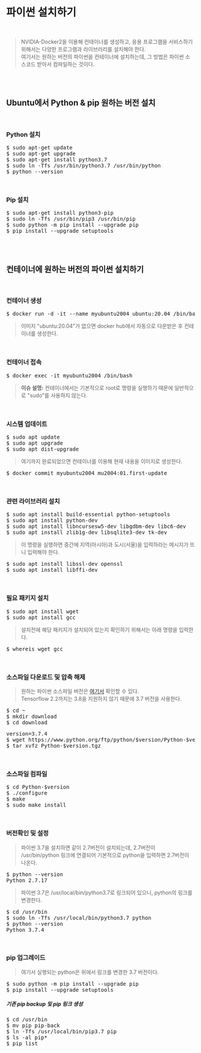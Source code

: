 # 파이썬 설치하기
</br>

> NVIDIA-Docker2을 이용해 컨테이너를 생성하고, 응용 프로그램을 서비스하기 위해서는 다양한 프로그램과 라이브러리를 설치해야 한다.</br>
> 여기서는 원하는 버전의 파이썬을 컨테이너에 설치하는데, 그 방법은 파이썬 소스코드 받아서 컴파일하는 것이다.

</br></br>


## Ubuntu에서 Python & pip 원하는 버전 설치
</br>

### Python 설치
<pre>$ sudo apt-get update
$ sudo apt-get upgrade
$ sudo apt-get install python3.7
$ sudo ln -Tfs /usr/bin/python3.7 /usr/bin/python
$ python --version</pre>
</br>

### Pip 설치
<pre>$ sudo apt-get install python3-pip
$ sudo ln -Tfs /usr/bin/pip3 /usr/bin/pip
$ sudo python -m pip install --upgrade pip
$ pip install --upgrade setuptools</pre>

</br></br>


## 컨테이너에 원하는 버전의 파이썬 설치하기
</br>

### 컨테이너 생성
<pre>$ docker run -d -it --name myubuntu2004 ubuntu:20.04 /bin/bash</pre>
> 이미지 "ubuntu:20.04"가 없으면 docker hub에서 자동으로 다운받은 후 컨테이너를 생성한다.
</br>

### 컨테이너 접속
<pre>$ docker exec -it myubuntu2004 /bin/bash</pre>
> **이슈 설명:** 컨테이너에서는 기본적으로 root로 명령을 실행하기 때문에 일반적으로 "sudo"를 사용하지 않는다.
</br>

### 시스템 업데이트
<pre>$ sudo apt update
$ sudo apt upgrade
$ sudo apt dist-upgrade</pre>
> 여기까지 완료되었으면 컨테이너를 이용해 현재 내용을 이미지로 생성한다.
<pre>$ docker commit myubuntu2004 mu2004:01.first-update</pre>
</br>

### 관련 라이브러리 설치
<pre>$ sudo apt install build-essential python-setuptools
$ sudo apt install python-dev
$ sudo apt install libncursesw5-dev libgdbm-dev libc6-dev
$ sudo apt install zlib1g-dev libsqlite3-dev tk-dev</pre>
> 이 명령을 실행하면 중간에 지역(아시아)과 도시(서울)을 입력하라는 메시지가 뜨니 입력해야 한다.
<pre>$ sudo apt install libssl-dev openssl  
$ sudo apt install libffi-dev</pre>
</br>

### 필요 패키지 설치
<pre>$ sudo apt install wget
$ sudo apt install gcc</pre>
> 설치전에 해당 패키지가 설치되어 있는지 확인하기 위해서는 아래 명령을 입력한다.
<pre>$ whereis wget gcc</pre>
</br>

### 소스파일 다운로드 및 압축 해제
> 원하는 파이썬 소스파일 버전은 [여기서](https://www.python.org/downloads/source/) 확인할 수 있다.</br>
> Tensorflow 2.2까지는 3.8을 지원하지 않기 때문에 3.7 버전을  사용한다.
<pre>$ cd ~
$ mkdir download
$ cd download</pre>
<pre>version=3.7.4
$ wget https://www.python.org/ftp/python/$version/Python-$version.tgz
$ tar xvfz Python-$version.tgz</pre>
</br>

### 소스파일 컴파일
<pre>$ cd Python-$version
$ ./configure
$ make
$ sudo make install</pre>
</br>

### 버전확인 및 설정
> 파이썬 3.7을 설치하면 같이 2.7버전이 설치되는데, 2.7버전이 /usr/bin/python 링크에 연결되어 기본적으로 python을 입력하면 2.7버전이 나온다.
<pre>$ python --version
Python 2.7.17</pre>
> 파이썬 3.7은 /usr/local/bin/python3.7로 링크되어 있으니, python의 링크를 변경한다.
<pre>$ cd /usr/bin
$ sudo ln -Tfs /usr/local/bin/python3.7 python
$ python --version
Python 3.7.4</pre>
</br>

### pip 업그레이드
> 여기서 실행되는 python은 위에서 링크를 변경한 3.7 버전이다.
<pre>$ sudo python -m pip install --upgrade pip
$ pip install --upgrade setuptools</pre>
##### 기존 pip backup 및 pip 링크 생성
<pre>$ cd /usr/bin
$ mv pip pip-back
$ ln -Tfs /usr/local/bin/pip3.7 pip
$ ls -al pip*
$ pip list</pre>
